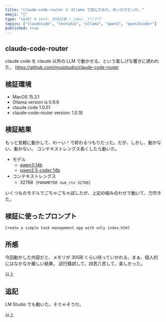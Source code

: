 ```yaml
---
title: "claude-code-router と Ollama で遊んでみた。辛いだけだった。"
emoji: "🦙"
type: "tech" # tech: 技術記事 / idea: アイデア
topics: ["claudecode", "lmstudio", "ollama", "qwen3", "qwen25coder"]
published: true
---
```


## claude-code-router

claude code を claude 以外の LLM で動かせる、という楽しげな響きに誘われた。
https://github.com/musistudio/claude-code-router

## 検証環境

- MacOS 15.3.1
- Ollama version is 0.9.6
- claude code 1.0.51
- claude-code-router version: 1.0.18

## 検証結果

もっと気軽に動かして、わーい！で終わるつもりだった。だが、しかし、動かない、動かない。
コンテキストレングス長くしたら動いた。

- モデル
    - [qwen3:14b](https://ollama.com/library/qwen3:14b)
    - [qwen2.5-coder:14b](https://ollama.com/library/qwen2.5-coder:14b)
- コンテキストレングス
    - 32768（`PARAMETER num_ctx 32768`）

いくつものモデルでごちゃごちゃ試したが、上記の組み合わせで動いて、力尽きた。

## 検証に使ったプロンプト

```plain
Create a simple task management app with only index.html
```

## 所感

今回動かした内容だと、メモリが 30GB くらい持っていかれる。まぁ、個人的にはなかなか厳しい結果。
試行錯誤して、四苦八苦して、楽しかった。

以上

## 追記

LM Studio でも動いた。そりゃそうだ。

以上
